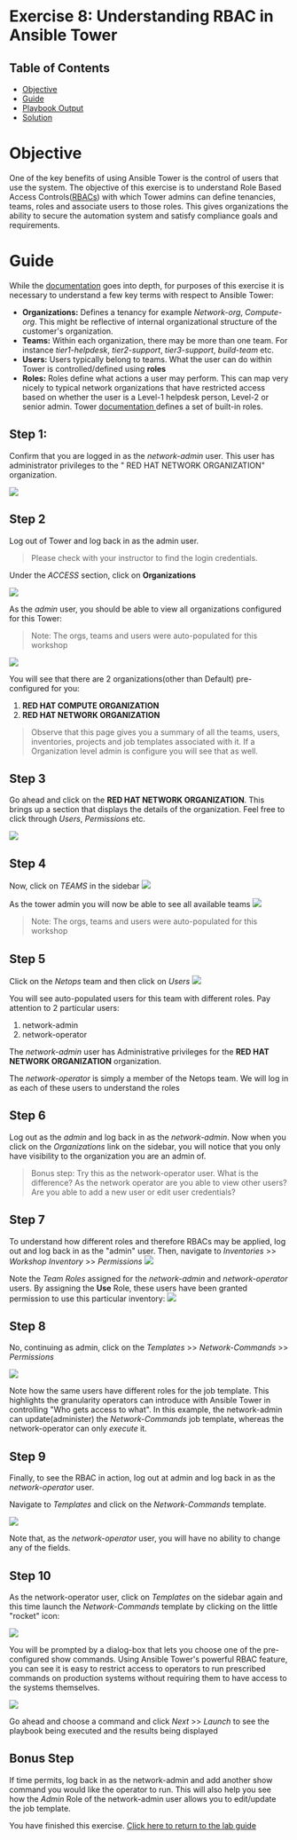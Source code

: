 # Exercise 8: Understanding RBAC in Ansible Tower

## Table of Contents

- [Objective](#Objective)
- [Guide](#Guide)
- [Playbook Output](#Playbook_Output)
- [Solution](#Solution)

# Objective

One of the key benefits of using Ansible Tower is the control of users that use the system. The objective of this exercise is to understand Role Based Access Controls([RBACs](https://docs.ansible.com/ansible-tower/latest/html/userguide/security.html#role-based-access-controls)) with which Tower admins can define tenancies, teams, roles and associate users to those roles. This gives organizations the ability to secure the automation system and satisfy compliance goals and requirements.

# Guide

While the [documentation](https://docs.ansible.com/ansible-tower/latest/html/userguide/security.html#role-based-access-controls) goes into depth, for purposes of this exercise it is necessary to understand a few key terms with respect to Ansible Tower:

- **Organizations:** Defines a tenancy for example *Network-org*, *Compute-org*. This might be reflective of internal organizational structure of the customer's organization.
- **Teams:** Within each organization, there may be more than one team. For instance *tier1-helpdesk*, *tier2-support*, *tier3-support*, *build-team* etc.
- **Users:** Users typically belong to teams. What the user can do within Tower is controlled/defined using **roles**
- **Roles:** Roles define what actions a user may perform. This can map very nicely to typical network organizations that have restricted access based on whether the user is a Level-1 helpdesk person, Level-2 or senior admin. Tower [documentation ](https://docs.ansible.com/ansible-tower/latest/html/userguide/security.html#built-in-roles)defines a set of built-in roles.


## Step 1:

Confirm that you are logged in as the *network-admin* user. This user has administrator privileges to the " RED HAT NETWORK ORGANIZATION" organization.

![](images/RBAC_1.png)


## Step 2

Log out of Tower and log back in as the admin user.
> Please check with your instructor to find the login credentials.

Under the *ACCESS* section, click on **Organizations**

![](images/RBAC_2.png)

As the *admin* user, you should be able to view all organizations configured for this Tower:

>Note: The orgs, teams and users were auto-populated for this workshop

![](images/RBAC_3.png)

You will see that there are 2 organizations(other than Default) pre-configured for you:

1. **RED HAT COMPUTE ORGANIZATION**
2. **RED HAT NETWORK ORGANIZATION**

>Observe that this page gives you a summary of all the teams, users, inventories, projects and job templates associated with it. If a Organization level admin is configure you will see that as well.

## Step 3

Go ahead and click on the **RED HAT NETWORK ORGANIZATION**. This brings up a section that displays the details of the organization. Feel free to click through *Users*, *Permissions* etc.

![](images/RBAC_4.png )


## Step 4

Now, click on *TEAMS* in the sidebar
![](images/RBAC_5.png )

As the tower admin you will now be able to see all available teams
![](images/RBAC_6.png )

>Note: The orgs, teams and users were auto-populated for this workshop


## Step 5

Click on the *Netops* team and then click on *Users*
![](images/RBAC_7.png )

You will see auto-populated users for this team with different roles. Pay attention to 2 particular users:

1. network-admin
2. network-operator

The *network-admin* user has Administrative privileges for the **RED HAT NETWORK ORGANIZATION** organization.

The *network-operator* is simply a member of the Netops team. We will log in as each of these users to understand the roles


## Step 6

Log out as the *admin* and log back in as the *network-admin*. Now when you click on the *Organizations* link on the sidebar, you will notice that you only have visibility to the organization you are an admin of.


> Bonus step: Try this as the network-operator user. What is the difference? As the network operator are you able to view other users? Are you able to add a new user or edit user credentials?


## Step 7

To understand how different roles and therefore RBACs may be applied, log out and log back in as the "admin" user. Then, navigate to *Inventories* >> *Workshop Inventory* >> *Permissions*
![](images/RBAC_8.png )

Note the *Team Roles* assigned for the *network-admin* and *network-operator* users. By assigning the **Use** Role, these users have been granted permission to use this particular inventory:
![](images/RBAC_9.png )


## Step 8

No, continuing as admin, click on the *Templates* >> *Network-Commands* >> *Permissions*

![](images/RBAC_10.png )

Note how the same users have different roles for the job template. This highlights the granularity operators can introduce with Ansible Tower in controlling "Who gets access to what". In this example, the network-admin can update(administer) the *Network-Commands* job template, whereas the network-operator can only *execute* it.


## Step 9

Finally, to see the RBAC in action, log out at admin and log back in as the *network-operator* user.

Navigate to *Templates* and click on the *Network-Commands* template.

![](images/RBAC_11.png )

Note that, as the *network-operator* user, you will have no ability to change any of the fields.


## Step 10

As the network-operator user, click on *Templates* on the sidebar again and this time launch the *Network-Commands* template by clicking on the little "rocket" icon:

![](images/RBAC_12.png )

You will be prompted by a dialog-box that lets you choose one of the pre-configured show commands. Using Ansible Tower's powerful RBAC feature, you can see it is easy to restrict access to operators to run prescribed commands on production systems without requiring them to have access to the systems themselves.

![](images/RBAC_13.png )

Go ahead and choose a command and click *Next* >> *Launch* to see the playbook being executed and the results being displayed


## Bonus Step

If time permits, log back in as the network-admin and add another show command you would like the operator to run. This will also help you see how the *Admin* Role of the network-admin user allows you to edit/update the job template.



You have finished this exercise.  [Click here to return to the lab guide](../README.md)
